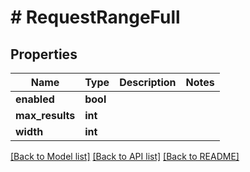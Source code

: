 # # RequestRangeFull

## Properties

Name | Type | Description | Notes
------------ | ------------- | ------------- | -------------
**enabled** | **bool** |  | 
**max_results** | **int** |  | 
**width** | **int** |  | 

[[Back to Model list]](../../README.md#documentation-for-models) [[Back to API list]](../../README.md#documentation-for-api-endpoints) [[Back to README]](../../README.md)


